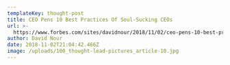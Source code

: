 ```yaml
---
templateKey: thought-post
title: CEO Pens 10 Best Practices Of Soul-Sucking CEOs
url: >-
  https://www.forbes.com/sites/davidnour/2018/11/02/ceo-pens-10-best-practices-of-soul-sucking-ceos/#6ec559a93f7f
author: David Nour
date: 2018-11-02T21:04:42.466Z
image: /uploads/100_thought-lead-pictures_article-10.jpg
---
```


